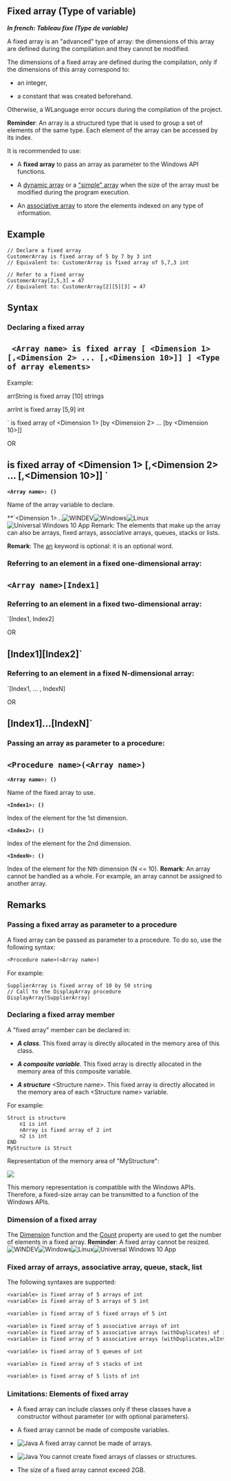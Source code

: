 
## Fixed array (Type of variable)

***In french: Tableau fixe (Type de variable)***
				



<a name="XUse"></a>
<a name="Use"></a>
<a name="description"></a>
A fixed array is an "advanced" type of array: the dimensions of this array are defined during the compilation and they cannot be modified.

The dimensions of a fixed array are defined during the compilation, only if the dimensions of this array correspond to:

- an integer, 

- a constant that was created beforehand.




Otherwise, a WLanguage error occurs during the compilation of the project.

**Reminder**: An array is a structured type that is used to group a set of elements of the same type. Each element of the array can be accessed by its index.

It is recommended to use:

- A **fixed array** to pass an array as parameter to the Windows API functions.

- A [dynamic array](../Motscles/1514057.md) or a ["simple" array](../Motscles/1514030.md) when the size of the array must be modified during the program execution.

- An [associative array](../Motscles/1514058.md) to store the elements indexed on any type of information.





<a name="Example1"></a>
<a name="sample_code"></a>

## Example


```wl
// Declare a fixed array
CustomerArray is fixed array of 5 by 7 by 3 int
// Equivalent to: CustomerArray is fixed array of 5,7,3 int
```


<a name="Example2"></a>



```wl
// Refer to a fixed array
CustomerArray[2,5,3] = 47
// Equivalent to: CustomerArray[2][5][3] = 47
```

<a name="XSYNTAX"></a>
<a name="SYNTAX1"></a>

## Syntax

### Declaring a fixed array

`
<Array name> is fixed array [ <Dimension 1> [,<Dimension 2> ... [,<Dimension 10>]] ] <Type of array elements>`
---

Example:

arrString is fixed array [10] strings

arrInt is fixed array [5,9] int



`<Array name> is fixed array of <Dimension 1> [by <Dimension 2> ... [by <Dimension 10>]] <Type of array elements>
 
OR
 
 <Array name> is fixed array of <Dimension 1> [,<Dimension 2> ... [,<Dimension 10>]] <Type of array elements>
`
---

**`<Array name>: ()`**

Name of the array variable to declare.

**`<Dimension 1>...![WINDEV](https://doc.pcsoft.fr/ext/images/us/WD.png)![Windows](https://doc.pcsoft.fr/ext/images/us/WINDOWS.png)![Linux](https://doc.pcsoft.fr/ext/images/us/LX.png)![Universal Windows 10 App](https://doc.pcsoft.fr/ext/images/us/UNIVERSALAPP.png) Remark: The elements that make up the array can also be arrays, fixed arrays, associative arrays, queues, stacks or lists. 

**Remark**: The <u><u><u><u>an</u></u></u></u> keyword is optional: it is an optional word.  


### Referring to an element in a fixed one-dimensional array:

`<Array name>[Index1]`
---



### Referring to an element in a fixed two-dimensional array:

`<Array name>[Index1, Index2] 

OR

 <Array name>[Index1][Index2]`
---



### Referring to an element in a fixed N-dimensional array:

`<Array name>[Index1, ... , IndexN]

OR

<Array name>[Index1]...[IndexN]`
---





### Passing an array as parameter to a procedure:

`<Procedure name>(<Array name>)`
---

**`<Array name>: ()`**

Name of the fixed array to use.

**`<Index1>: ()`**

Index of the element for the 1st dimension.

**`<Index2>: ()`**

Index of the element for the 2nd dimension.

**`<IndexN>: ()`**

Index of the element for the Nth dimension (N &lt;= 10).
**Remark**: An array cannot be handled as a whole. For example, an array cannot be assigned to another array.



<a name="NOTE0"></a>
<a name="NOTE0_1"></a>

## Remarks




### Passing a fixed array as parameter to a procedure
<a name="passing_fixed_array_parameter_procedure_ELTPARAGRAPHE000135"></a>

A fixed array can be passed as parameter to a procedure. To do so, use the following syntax:


```txt
<Procedure name>(<Array name>)
```


For example:


```wl
SupplierArray is fixed array of 10 by 50 string
// Call to the DisplayArray procedure
DisplayArray(SupplierArray)
```

<a name="NOTE0_2"></a>




### Declaring a fixed array member
<a name="declaring_fixed_array_member_ELTPARAGRAPHE000149"></a>

A "fixed array" member can be declared in:

- ***A class***. This fixed array is directly allocated in the memory area of this class.

- ***A composite variable***. This fixed array is directly allocated in the memory area of this composite variable.

- ***A structure*** &lt;Structure name&gt;. This fixed array is directly allocated in the memory area of each &lt;Structure name&gt; variable.




For example:


```wl
Struct is structure
	n1 is int
	nArray is fixed array of 2 int
	n2 is int
END
MyStructure is Struct
```


Representation of the memory area of "MyStructure":

![](https://doc.pcsoft.fr/en-US/images/image.awp?langid=3&name=ZoneMemoireStruct.gif)


This memory representation is compatible with the Windows APIs. Therefore, a fixed-size array can be transmitted to a function of the Windows APIs.
<a name="NOTE0_3"></a>




### Dimension of a fixed array
<a name="dimension_fixed_array_ELTPARAGRAPHE000171"></a>

The [Dimension](../WDLang1/3013022.md) function and the [Count](../Proprietes/2510097.md) property are used to get the number of elements in a fixed array.
**Reminder**: A fixed array cannot be resized.
<a name="NOTE0_4"></a>
![WINDEV](https://doc.pcsoft.fr/ext/images/us/WD.png)![Windows](https://doc.pcsoft.fr/ext/images/us/WINDOWS.png)![Linux](https://doc.pcsoft.fr/ext/images/us/LX.png)![Universal Windows 10 App](https://doc.pcsoft.fr/ext/images/us/UNIVERSALAPP.png) 

### Fixed array of arrays, associative array, queue, stack, list
<a name="fixed_array_arrays_associative_array_queue_stack_list_ELTPARAGRAPHE000190"></a>The following syntaxes are supported: 


```txt
<variable> is fixed array of 5 arrays of int
<variable> is fixed array of 5 arrays of 5 int

<variable> is fixed array of 5 fixed arrays of 5 int

<variable> is fixed array of 5 associative arrays of int
<variable> is fixed array of 5 associative arrays (withDuplicates) of int
<variable> is fixed array of 5 associative arrays (withDuplicates,wlInt) of int

<variable> is fixed array of 5 queues of int

<variable> is fixed array of 5 stacks of int

<variable> is fixed array of 5 lists of int
```

<a name="NOTE0_5"></a>




### Limitations: Elements of fixed array
<a name="limitations_elements_fixed_array_ELTPARAGRAPHE000200"></a>

- A fixed array can include classes only if these classes have a constructor without parameter (or with optional parameters).




- A fixed array cannot be made of composite variables.

- ![Java](https://doc.pcsoft.fr/ext/images/us/JAVA.png) A fixed array cannot be made of arrays.




- ![Java](https://doc.pcsoft.fr/ext/images/us/JAVA.png) You cannot create fixed arrays of classes or structures.

- The size of a fixed array cannot exceed 2GB. 





